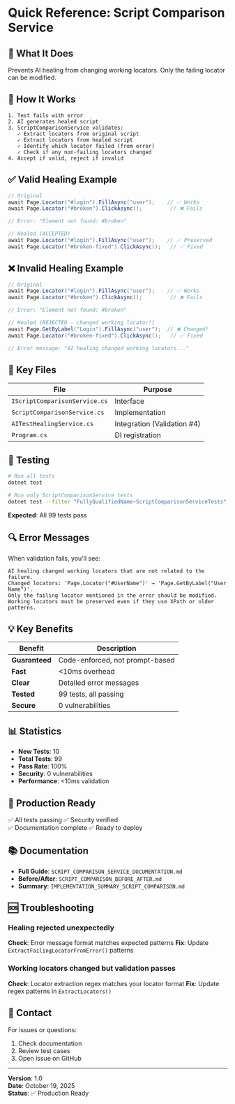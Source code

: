 # Quick Reference: Script Comparison Service

## 🎯 What It Does

Prevents AI healing from changing working locators. Only the failing locator can be modified.

## 🔧 How It Works

```
1. Test fails with error
2. AI generates healed script
3. ScriptComparisonService validates:
   ✓ Extract locators from original script
   ✓ Extract locators from healed script
   ✓ Identify which locator failed (from error)
   ✓ Check if any non-failing locators changed
4. Accept if valid, reject if invalid
```

## ✅ Valid Healing Example

```csharp
// Original
await Page.Locator("#login").FillAsync("user");    // ✅ Works
await Page.Locator("#broken").ClickAsync();         // ❌ Fails

// Error: "Element not found: #broken"

// Healed (ACCEPTED)
await Page.Locator("#login").FillAsync("user");    // ✅ Preserved
await Page.Locator("#broken-fixed").ClickAsync();   // ✅ Fixed
```

## ❌ Invalid Healing Example

```csharp
// Original
await Page.Locator("#login").FillAsync("user");    // ✅ Works
await Page.Locator("#broken").ClickAsync();         // ❌ Fails

// Error: "Element not found: #broken"

// Healed (REJECTED - changed working locator!)
await Page.GetByLabel("Login").FillAsync("user");  // ❌ Changed!
await Page.Locator("#broken-fixed").ClickAsync();   // ✅ Fixed

// Error message: "AI healing changed working locators..."
```

## 📁 Key Files

| File | Purpose |
|------|---------|
| `IScriptComparisonService.cs` | Interface |
| `ScriptComparisonService.cs` | Implementation |
| `AITestHealingService.cs` | Integration (Validation #4) |
| `Program.cs` | DI registration |

## 🧪 Testing

```bash
# Run all tests
dotnet test

# Run only ScriptComparisonService tests
dotnet test --filter "FullyQualifiedName~ScriptComparisonServiceTests"
```

**Expected**: All 99 tests pass

## 🔍 Error Messages

When validation fails, you'll see:
```
AI healing changed working locators that are not related to the failure.
Changed locators: 'Page.Locator("#UserName")' → 'Page.GetByLabel("User Name")'.
Only the failing locator mentioned in the error should be modified.
Working locators must be preserved even if they use XPath or older patterns.
```

## 💡 Key Benefits

| Benefit | Description |
|---------|-------------|
| **Guaranteed** | Code-enforced, not prompt-based |
| **Fast** | <10ms overhead |
| **Clear** | Detailed error messages |
| **Tested** | 99 tests, all passing |
| **Secure** | 0 vulnerabilities |

## 📊 Statistics

- **New Tests**: 10
- **Total Tests**: 99
- **Pass Rate**: 100%
- **Security**: 0 vulnerabilities
- **Performance**: <10ms validation

## 🚀 Production Ready

✅ All tests passing
✅ Security verified  
✅ Documentation complete
✅ Ready to deploy

## 📚 Documentation

- **Full Guide**: `SCRIPT_COMPARISON_SERVICE_DOCUMENTATION.md`
- **Before/After**: `SCRIPT_COMPARISON_BEFORE_AFTER.md`
- **Summary**: `IMPLEMENTATION_SUMMARY_SCRIPT_COMPARISON.md`

## 🆘 Troubleshooting

### Healing rejected unexpectedly
**Check**: Error message format matches expected patterns
**Fix**: Update `ExtractFailingLocatorFromError()` patterns

### Working locators changed but validation passes
**Check**: Locator extraction regex matches your locator format
**Fix**: Update regex patterns in `ExtractLocators()`

## 👤 Contact

For issues or questions:
1. Check documentation
2. Review test cases
3. Open issue on GitHub

---

**Version**: 1.0  
**Date**: October 19, 2025  
**Status**: ✅ Production Ready
